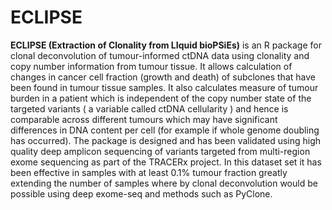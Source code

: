 # ECLIPSE

**ECLIPSE (Extraction of Clonality from LIquid bioPSiEs)** is an R package for clonal deconvolution of tumour-informed ctDNA data using clonality 
and copy number information from tumour tissue. It allows calculation of changes in cancer cell fraction (growth and death) of subclones that 
have been found in tumour tissue samples. It also calculates measure of tumour burden in a patient which is independent of the copy number 
state of the targeted variants ( a variable called ctDNA cellularity ) and hence is comparable across different tumours which may have significant differences 
in DNA content per cell (for example if whole genome doubling has occurred). The package is designed and has been validated using high quality 
deep amplicon sequencing of variants targeted from multi-region exome sequencing as part of the TRACERx project. In this dataset set it has 
been effective in samples with at least 0.1% tumour fraction greatly extending the number of samples where by clonal deconvolution would be 
possible using deep exome-seq and methods such as PyClone.



